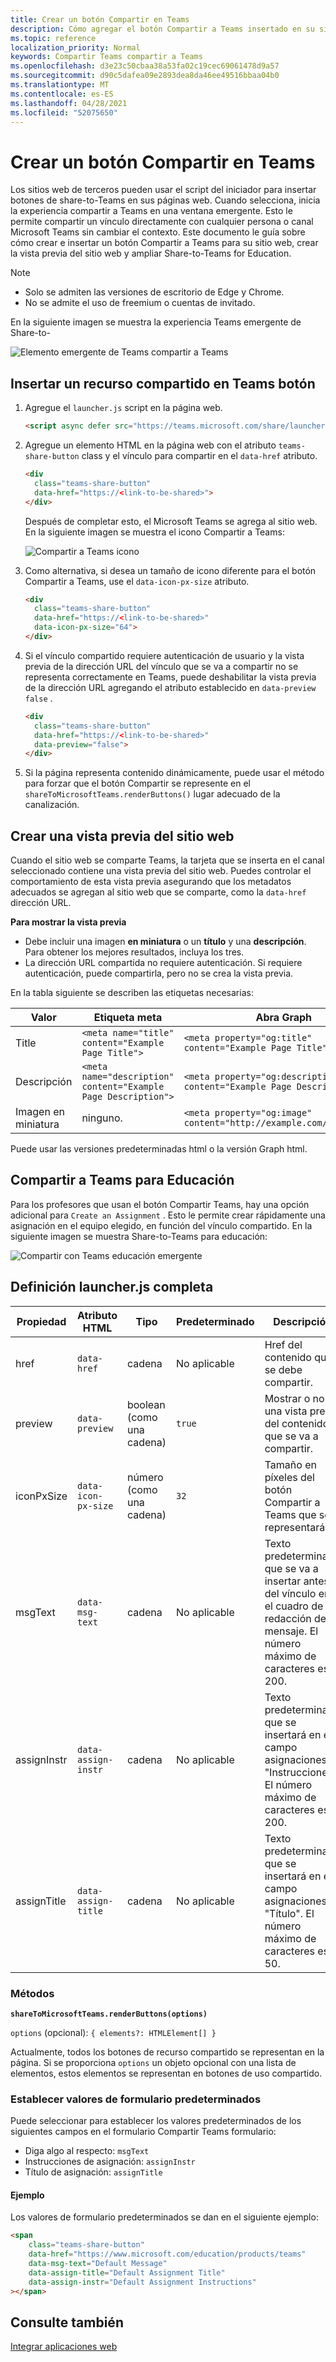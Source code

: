 ```yaml
---
title: Crear un botón Compartir en Teams
description: Cómo agregar el botón Compartir a Teams insertado en su sitio web
ms.topic: reference
localization_priority: Normal
keywords: Compartir Teams compartir a Teams
ms.openlocfilehash: d3e23c50cbaa38a53fa02c19cec69061478d9a57
ms.sourcegitcommit: d90c5dafea09e2893dea8da46ee49516bbaa04b0
ms.translationtype: MT
ms.contentlocale: es-ES
ms.lasthandoff: 04/28/2021
ms.locfileid: "52075650"
---
```

# <a name="create-share-to-teams-button"></a>Crear un botón Compartir en Teams

Los sitios web de terceros pueden usar el script del iniciador para insertar botones de share-to-Teams en sus páginas web. Cuando selecciona, inicia la experiencia compartir a Teams en una ventana emergente. Esto le permite compartir un vínculo directamente con cualquier persona o canal Microsoft Teams sin cambiar el contexto. Este documento le guía sobre cómo crear e insertar un botón Compartir a Teams para su sitio web, crear la vista previa del sitio web y ampliar Share-to-Teams for Education.

> [!NOTE]
> * Solo se admiten las versiones de escritorio de Edge y Chrome.
> * No se admite el uso de freemium o cuentas de invitado.  

En la siguiente imagen se muestra la experiencia Teams emergente de Share-to-

![Elemento emergente de Teams compartir a Teams](~/assets/images/share-to-teams-popup.png)

## <a name="embed-a-share-to-teams-button"></a>Insertar un recurso compartido en Teams botón

1. Agregue el `launcher.js` script en la página web.

    ```html
    <script async defer src="https://teams.microsoft.com/share/launcher.js"></script>
    ```

1. Agregue un elemento HTML en la página web con el atributo `teams-share-button` class y el vínculo para compartir en el `data-href` atributo.

    ```html
    <div
      class="teams-share-button"
      data-href="https://<link-to-be-shared>">
    </div>
    ```

    Después de completar esto, el Microsoft Teams se agrega al sitio web. En la siguiente imagen se muestra el icono Compartir a Teams:

    ![Compartir a Teams icono](~/assets/icons/share-to-teams-icon.png)

1. Como alternativa, si desea un tamaño de icono diferente para el botón Compartir a Teams, use el `data-icon-px-size` atributo.

    ```html
    <div
      class="teams-share-button"
      data-href="https://<link-to-be-shared>"
      data-icon-px-size="64">
    </div>
    ```
1. Si el vínculo compartido requiere autenticación de usuario y la vista previa de la dirección URL del vínculo que se va a compartir no se representa correctamente en Teams, puede deshabilitar la vista previa de la dirección URL agregando el atributo establecido en `data-preview` `false` .

    ```html
    <div
      class="teams-share-button"
      data-href="https://<link-to-be-shared>"
      data-preview="false">
    </div>
    ```

1. Si la página representa contenido dinámicamente, puede usar el método para forzar que el botón Compartir se represente en el `shareToMicrosoftTeams.renderButtons()` lugar adecuado de la canalización. 

## <a name="craft-your-website-preview"></a>Crear una vista previa del sitio web

Cuando el sitio web se comparte Teams, la tarjeta que se inserta en el canal seleccionado contiene una vista previa del sitio web. Puedes controlar el comportamiento de esta vista previa asegurando que los metadatos adecuados se agregan al sitio web que se comparte, como la `data-href` dirección URL.  

**Para mostrar la vista previa**

* Debe incluir una imagen **en miniatura** o un **título** y una **descripción**. Para obtener los mejores resultados, incluya los tres.
* La dirección URL compartida no requiere autenticación. Si requiere autenticación, puede compartirla, pero no se crea la vista previa.

En la tabla siguiente se describen las etiquetas necesarias:

|Valor|Etiqueta meta| Abra Graph|
|----|----|----|
|Title|`<meta name="title" content="Example Page Title">`|`<meta property="og:title" content="Example Page Title">`|
|Descripción|`<meta name="description" content="Example Page Description">`|`<meta property="og:description" content="Example Page Description">`|
|Imagen en miniatura| ninguno. |`<meta property="og:image" content="http://example.com/image.jpg">`|

Puede usar las versiones predeterminadas html o la versión Graph html.

## <a name="share-to-teams-for-education"></a>Compartir a Teams para Educación

Para los profesores que usan el botón Compartir Teams, hay una opción adicional para `Create an Assignment` . Esto le permite crear rápidamente una asignación en el equipo elegido, en función del vínculo compartido. En la siguiente imagen se muestra Share-to-Teams para educación: 

![Compartir con Teams educación emergente](~/assets/images/share-to-teams-popup-edu.png)

## <a name="full-launcherjs-definition"></a>Definición launcher.js completa

| Propiedad | Atributo HTML | Tipo | Predeterminado | Descripción |
| -------------- | ---------------------- | --------------------- | ------- | ---------------------------------------------------------------------- |
| href | `data-href` | cadena | No aplicable | Href del contenido que se debe compartir. |
| preview | `data-preview` | boolean (como una cadena) | `true` | Mostrar o no una vista previa del contenido que se va a compartir. |
| iconPxSize | `data-icon-px-size` | número (como una cadena) | `32` | Tamaño en píxeles del botón Compartir a Teams que se representará. |
| msgText | `data-msg-text` | cadena | No aplicable | Texto predeterminado que se va a insertar antes del vínculo en el cuadro de redacción del mensaje. El número máximo de caracteres es 200. |
| assignInstr | `data-assign-instr` | cadena | No aplicable | Texto predeterminado que se insertará en el campo asignaciones "Instrucciones". El número máximo de caracteres es 200. |
| assignTitle | `data-assign-title` | cadena | No aplicable | Texto predeterminado que se insertará en el campo asignaciones "Título". El número máximo de caracteres es 50. |

### <a name="methods"></a>Métodos

**`shareToMicrosoftTeams.renderButtons(options)`**

`options` (opcional): `{ elements?: HTMLElement[] }`

Actualmente, todos los botones de recurso compartido se representan en la página. Si se proporciona `options` un objeto opcional con una lista de elementos, estos elementos se representan en botones de uso compartido.

### <a name="set-default-form-values"></a>Establecer valores de formulario predeterminados

Puede seleccionar para establecer los valores predeterminados de los siguientes campos en el formulario Compartir Teams formulario:

* Diga algo al respecto: `msgText`
* Instrucciones de asignación: `assignInstr`
* Título de asignación: `assignTitle`

#### <a name="example"></a>Ejemplo

 Los valores de formulario predeterminados se dan en el siguiente ejemplo:

```html
<span
    class="teams-share-button"
    data-href="https://www.microsoft.com/education/products/teams"
    data-msg-text="Default Message"
    data-assign-title="Default Assignment Title"
    data-assign-instr="Default Assignment Instructions"
></span>
```

## <a name="see-also"></a>Consulte también

[Integrar aplicaciones web](~/samples/integrate-web-apps-overview.md)
